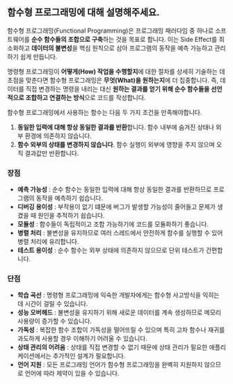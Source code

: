 ## 함수형 프로그래밍에 대해 설명해주세요.

함수형 프로그래밍(Functional Programming)은 프로그래밍 패러다임 중 하나로 소프트웨어를 **순수 함수들의 조합으로 구축**하는 것을 목표로 합니다.
이는 Side Effect를 최소화하고 **데이터의 불변성**을 핵심 원칙으로 삼아 프로그램의 동작을 예측 가능하고 관리하기 쉽게 만듭니다.

명령형 프로그래밍이 **어떻게(How) 작업을 수행할지**에 대한 절차를 상세히 기술하는 데 초점을 맞춘다면
함수형 프로그래밍은 **무엇(What)을 원하는지**에 더 집중합니다.
즉, 데이터를 직접 변경하는 명령을 내리는 대신 **원하는 결과를 얻기 위해 순수 함수들을 선언적으로 조합하고 연결하는 방식**으로 코드를 작성합니다.

함수형 프로그래밍에서 사용하는 함수는 다음 두 가지 조건을 만족해야합니다.
1. **동일한 입력에 대해 항상 동일한 결과를 반환**합니다. 함수 내부에 숨겨진 상태나 외부 환경에 의존하지 않습니다.
2. **함수 외부의 상태를 변경하지 않습니다**. 함수 실행이 외부에 영향을 주지 않으며 오직 결과값만 반환합니다.

### 장점
* **예측 가능성** : 순수 함수는 동일한 입력에 대해 항상 동일한 결과를 반환하므로 프로그램의 동작을 예측하기 쉽습니다.
* **디버깅 용이성** : 부작용이 없기 떄문에 버그가 발생할 가능성이 줄어들고 문제가 생겼을 때 원인을 추적하기 쉽습니다.
* **모듈성** : 함수들이 독립적이고 조합 가능하기에 코드를 모듈화하기 좋습니다.
* **병렬 처리** : 불변성을 유지하므로 여러 스레드에서 안전하게 함수를 실행할 수 있어 병렬 처리에 유리합니다.
* **테스트 용이성** : 순수 함수는 외부 상태에 의존하지 않으므로 단위 테스트가 간편합니다.

### 단점
* **학습 곡선** : 명령형 프로그래밍에 익숙한 개발자에게는 함수형 사고방식을 익히는 데 시간이 걸릴 수 있습니다.
* **성능 오버헤드** : 불변성을 유지하기 위해 새로운 데이터를 계속 생성하므로 메모리 사용량이 증가할 수 있습니다.
* **가독성** : 복잡한 함수 조합이 가독성을 떨어뜨릴 수 있으며 특히 고차 함수나 재귀를 과도하게 사용할 경우 이해하기 어려울 수 있습니다.
* **상태 관리의 어려움** : 상태를 직접 변경할 수 없기 때문에 상태 관리가 필요한 애플리케이션에서는 추가적인 설계가 필요합니다.
* **언어 지원** : 모든 프로그래밍 언어가 함수형 프로그래밍을 완벽히 지원하지 않으므로 언어에 따라 제약이 있을 수 있습니다.
